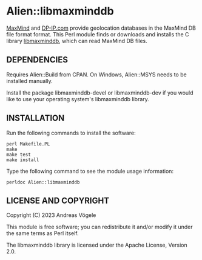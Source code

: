 # Alien::libmaxminddb

[MaxMind](https://www.maxmind.com/) and [DP-IP.com](https://db-ip.com/)
provide geolocation databases in the MaxMind DB file format format.  This Perl
module finds or downloads and installs the C library
[libmaxminddb](https://github.com/maxmind/libmaxminddb), which can read
MaxMind DB files.

## DEPENDENCIES

Requires Alien::Build from CPAN.  On Windows, Alien::MSYS needs to be
installed manually.

Install the package libmaxminddb-devel or libmaxminddb-dev if you would like to
use your operating system's libmaxminddb library.

## INSTALLATION

Run the following commands to install the software:

    perl Makefile.PL
    make
    make test
    make install

Type the following command to see the module usage information:

    perldoc Alien::libmaxminddb

## LICENSE AND COPYRIGHT

Copyright (C) 2023 Andreas Vögele

This module is free software; you can redistribute it and/or modify it under
the same terms as Perl itself.

The libmaxminddb library is licensed under the Apache License, Version 2.0.
